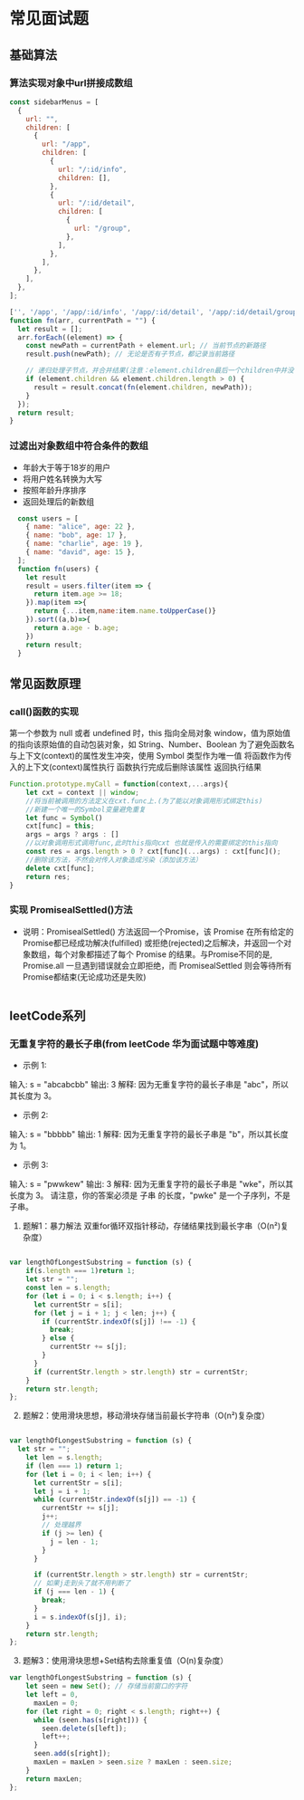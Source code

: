 # 常见面试题
## 基础算法
### 算法实现对象中url拼接成数组

```JavaScript
const sidebarMenus = [
  {
    url: "",
    children: [
      {
        url: "/app",
        children: [
          {
            url: "/:id/info",
            children: [],
          },
          {
            url: "/:id/detail",
            children: [
              {
                url: "/group",
              },
            ],
          },
        ],
      },
    ],
  },
];

['', '/app', '/app/:id/info', '/app/:id/detail', '/app/:id/detail/group'];
function fn(arr, currentPath = "") {
  let result = [];
  arr.forEach((element) => {
    const newPath = currentPath + element.url; // 当前节点的新路径
    result.push(newPath); // 无论是否有子节点，都记录当前路径

    // 递归处理子节点，并合并结果(注意：element.children最后一个children中并没有children属性，需要判断是否存在children属性)
    if (element.children && element.children.length > 0) {
      result = result.concat(fn(element.children, newPath));
    }
  });
  return result;
}
```
### 过滤出对象数组中符合条件的数组
 -  年龄大于等于18岁的用户
 -	将用户姓名转换为大写
 -	按照年龄升序排序
 -	返回处理后的新数组
```JavaScript
  const users = [
    { name: "alice", age: 22 },
    { name: "bob", age: 17 },
    { name: "charlie", age: 19 },
    { name: "david", age: 15 },
  ];
  function fn(users) {
    let result
    result = users.filter(item => {
      return item.age >= 18;
    }).map(item =>{
      return {...item,name:item.name.toUpperCase()}
    }).sort((a,b)=>{
      return a.age - b.age;
    })
    return result;
  }
  ```



## 常见函数原理
### call()函数的实现

第一个参数为 null 或者 undefined 时，this 指向全局对象 window，值为原始值的指向该原始值的自动包装对象，如 String、Number、Boolean
为了避免函数名与上下文(context)的属性发生冲突，使用 Symbol 类型作为唯一值
将函数作为传入的上下文(context)属性执行
函数执行完成后删除该属性
返回执行结果

```JavaScript
Function.prototype.myCall = function(context,...args){
    let cxt = context || window;
    //将当前被调用的方法定义在cxt.func上.(为了能以对象调用形式绑定this)
    //新建一个唯一的Symbol变量避免重复
    let func = Symbol()
    cxt[func] = this;
    args = args ? args : []
    //以对象调用形式调用func,此时this指向cxt 也就是传入的需要绑定的this指向
    const res = args.length > 0 ? cxt[func](...args) : cxt[func]();
    //删除该方法，不然会对传入对象造成污染（添加该方法）
    delete cxt[func];
    return res;
}
```
### 实现 PromisealSettled()方法
   - 说明：PromisealSettled() 方法返回一个Promise，该 Promise 在所有给定的 Promise都已经成功解决(fulfilled) 或拒绝(rejected)之后解决，并返回一个对象数组，每个对象都描述了每个 Promise 的结果。与Promise不同的是, Promise.all 一旦遇到错误就会立即拒绝，而 PromisealSettled 则会等待所有 Promise都结束(无论成功还是失败)
```JavaScript

```

## leetCode系列
### 无重复字符的最长子串(from leetCode 华为面试题中等难度)

- 示例 1:

输入: s = "abcabcbb"
输出: 3 
解释: 因为无重复字符的最长子串是 "abc"，所以其长度为 3。
- 示例 2:

输入: s = "bbbbb"
输出: 1
解释: 因为无重复字符的最长子串是 "b"，所以其长度为 1。
- 示例 3:

输入: s = "pwwkew"
输出: 3
解释: 因为无重复字符的最长子串是 "wke"，所以其长度为 3。
     请注意，你的答案必须是 子串 的长度，"pwke" 是一个子序列，不是子串。

1. 题解1：暴力解法 双重for循环双指针移动，存储结果找到最长字串（O(n²)复杂度）
```JavaScript

var lengthOfLongestSubstring = function (s) {
    if(s.length === 1)return 1;
    let str = "";
    const len = s.length;
    for (let i = 0; i < s.length; i++) {
      let currentStr = s[i];
      for (let j = i + 1; j < len; j++) {
        if (currentStr.indexOf(s[j]) !== -1) {
          break;
        } else {
          currentStr += s[j];
        }
      }
      if (currentStr.length > str.length) str = currentStr;
    }
    return str.length;
};
```
2. 题解2：使用滑块思想，移动滑块存储当前最长字符串（O(n²)复杂度）
```JavaScript

var lengthOfLongestSubstring = function (s) {
  let str = "";
    let len = s.length;
    if (len === 1) return 1;
    for (let i = 0; i < len; i++) {
      let currentStr = s[i];
      let j = i + 1;
      while (currentStr.indexOf(s[j]) == -1) {
        currentStr += s[j];
        j++;
        // 处理越界
        if (j >= len) {
          j = len - 1;
        }
      }

      if (currentStr.length > str.length) str = currentStr;
      // 如果j走到头了就不用判断了
      if (j === len - 1) {
        break;
      }
      i = s.indexOf(s[j], i);
    }
    return str.length;
};
```
3. 题解3：使用滑块思想+Set结构去除重复值（O(n)复杂度）
```JavaScript
var lengthOfLongestSubstring = function (s) {
    let seen = new Set(); // 存储当前窗口的字符
    let left = 0,
      maxLen = 0;
    for (let right = 0; right < s.length; right++) {
      while (seen.has(s[right])) {
        seen.delete(s[left]);
        left++;
      }
      seen.add(s[right]);
      maxLen = maxLen > seen.size ? maxLen : seen.size;
    }
    return maxLen;
};
```